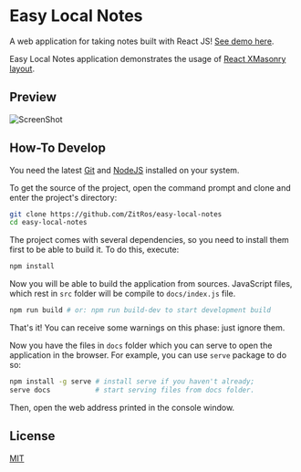 # Easy Local Notes

A web application for taking notes built with React JS! 
[See demo here](https://zitros.github.io/easy-local-notes).

Easy Local Notes application demonstrates the usage of
[React XMasonry layout](https://zitros.github.io/react-xmasonry).

Preview
-------

![ScreenShot](https://cloud.githubusercontent.com/assets/4989256/23872195/0c16887e-0836-11e7-9dee-baded29bc796.png)

How-To Develop
--------------

You need the latest [Git](https://git-scm.com) and [NodeJS](https://nodejs.org) installed on your 
system.

To get the source of the project, open the command prompt and clone and enter the project's 
directory:
 
```bash
git clone https://github.com/ZitRos/easy-local-notes
cd easy-local-notes
```

The project comes with several dependencies, so you need to install them first to be able to build
it. To do this, execute:

```bash
npm install
```

Now you will be able to build the application from sources. JavaScript files, which rest in `src`
folder will be compile to `docs/index.js` file.

```bash
npm run build # or: npm run build-dev to start development build
```

That's it! You can receive some warnings on this phase: just ignore them.

Now you have the files in `docs` folder which you can serve to open the application in
the browser. For example, you can use `serve` package to do so:

```bash
npm install -g serve # install serve if you haven't already;
serve docs           # start serving files from docs folder.
```

Then, open the web address printed in the console window.

License
-------

[MIT](LICENSE)
